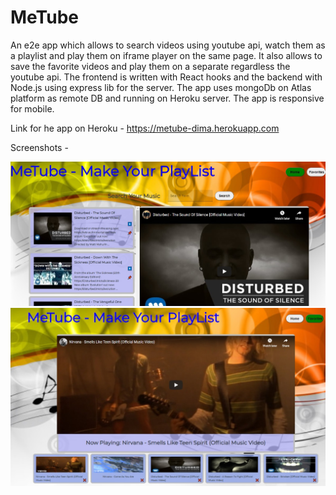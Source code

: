 # MeTube
An e2e app which allows to search videos using youtube api, watch them as a playlist and play them on iframe player on the same page.
It also allows to save the favorite videos and play them on a separate regardless the youtube api.
The frontend is written with React hooks and the backend with Node.js using express lib for the server.
The app uses mongoDb on Atlas platform as remote DB and running on Heroku server.
The app is responsive for mobile.

Link for he app on Heroku - https://metube-dima.herokuapp.com

Screenshots - 

![Home Page](/App1.jpg?raw=true?raw=true "Home Page")
![Favorites](/App2.jpg?raw=true?raw=true "Favorites")

